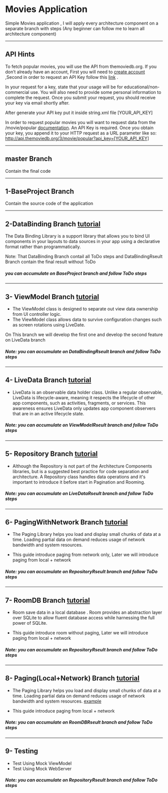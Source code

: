 # Movies Application

Simple Movies application , I will apply every architecture component on a separate branch with steps
(Any beginner can follow me to learn all architecture component)

-----------------------

##  API Hints

To fetch popular movies, you will use the API from themoviedb.org.
If you don’t already have an account, First you will need to [create account](https://www.themoviedb.org/account/signup) ,Second in order to request an API Key follow this [link](https://developers.themoviedb.org/3/getting-started/introduction) . 
   
In your request for a key, state that your usage will be for educational/non-commercial use. You will also need to provide some personal information to complete the request. Once you submit your request, you should receive your key via email shortly after.

After generate your API key put it inside string.xml file 
<string name="api_key" translatable="false">[YOUR_API_KEY]</string>
    
In order to request popular movies you will want to request data from the /movie/popular [documentation](https://developers.themoviedb.org/3/discover/movie-discover). An API Key is required.
Once you obtain your key, you append it to your HTTP request as a URL parameter like so:
http://api.themoviedb.org/3/movie/popular?api_key=[YOUR_API_KEY]

--------------------------------

##   master Branch 

Contain the final code

--------------------------------

##   1-BaseProject Branch

Contain the source code of the application 

--------------------------------

##   2-DataBinding Branch [tutorial](https://developer.android.com/topic/libraries/data-binding)

The Data Binding Library is a support library that allows you to bind UI components in your layouts to data sources in your app using a declarative format rather than programmatically.

Note: That DataBinding Branch contail all ToDo steps
and DataBindingRseult Branch contain the final result without ToDo 
##### you can accumulate on BaseProject branch and follow ToDo steps

--------------------------------

## 3- ViewModel Branch [tutorial](https://developer.android.com/topic/libraries/architecture/viewmodel)

- The ViewModel class is designed to separate out view data ownership from UI controller logic.
- The ViewModel class allows data to survive configuration changes such as screen rotations using LiveDate.

On This branch we will develop the first one and develop the second feature on LiveData branch

##### Note: you can accumulate on DataBindingRseult branch and follow ToDo steps

--------------------------------

## 4- LiveData Branch [tutorial](https://developer.android.com/topic/libraries/architecture/livedata)

- LiveData is an observable data holder class. Unlike a regular observable, LiveData is lifecycle-aware, meaning it respects the lifecycle of other app components, such as activities, fragments, or services. This awareness ensures LiveData only updates app component observers that are in an active lifecycle state.

##### Note: you can accumulate on ViewModelRseult branch and follow ToDo steps

--------------------------------

## 5- Repository Branch [tutorial](https://codelabs.developers.google.com/codelabs/android-training-livedata-viewmodel/#7)

- Although the Repository is not part of the Architecture Components libraries, but is a suggested best practice for code separation and architecture. A Repository class handles data operations and it's important to introduce it before start in Pagination and Rooming. 

##### Note: you can accumulate on LiveDataRseult branch and follow ToDo steps

--------------------------------

## 6- PagingWithNetwork Branch [tutorial](https://developer.android.com/topic/libraries/architecture/paging) 

- The Paging Library helps you load and display small chunks of data at a time. Loading partial data on demand reduces usage of network bandwidth and system resources.

- This guide introduce paging from network only, Later we will introduce paging from local + network

##### Note: you can accumulate on RepositoryRseult branch and follow ToDo steps

--------------------------------

## 7- RoomDB Branch [tutorial](https://developer.android.com/training/data-storage/room/index.html) 

- Room save data in a local database . Room provides an abstraction layer over SQLite to allow fluent database access while harnessing the full power of SQLite.

- This guide introduce room without paging, Later we will introduce paging from local + network

##### Note: you can accumulate on RepositoryRseult branch and follow ToDo steps

--------------------------------

## 8- Paging(Local+Network) Branch [tutorial](https://developer.android.com/topic/libraries/architecture/paging) 

- The Paging Library helps you load and display small chunks of data at a time. Loading partial data on demand reduces usage of network bandwidth and system resources. [example](https://codelabs.developers.google.com/codelabs/android-paging/#0)

- This guide introduce paging from local + network

##### Note: you can accumulate on RoomDBRseult branch and follow ToDo steps

--------------------------------

## 9- Testing

- Test Using Mock ViewModel
- Test Using Mock WebServer 

##### Note: you can accumulate on RepositoryRseult branch and follow ToDo steps
   
